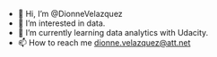 - 👋 Hi, I’m @DionneVelazquez
- 👀 I’m interested in data.
- 🌱 I’m currently learning data analytics with Udacity.
- 📫 How to reach me dionne.velazquez@att.net

